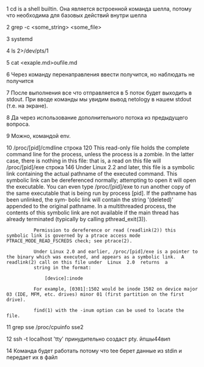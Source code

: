 1   cd is a shell builtin. Она является встроенной команда шелла, потому что необходима для базовых действий внутри шелла

2   grep -c <some_string> <some_file>

3   systemd

4   ls 2>/dev/pts/1

5   cat <exaple.md>oufile.md

6   Через команду перенаправления ввести получится, но наблюдать не получится

7   После выполнения все что отправляется в 5 поток будет выходить в stdout. При вводе команды мы увидим вывод netology в нашем stdout (т.е. на экране).

8   Да через использование дополнительного потока из предыдущего вопроса. 

9   Можно, командой env.

10  /proc/[pid]/cmdline строка 120
    This read-only file holds the complete command line for the process, unless the process is a zombie.  In the latter case, there is nothing in this file: that is, a read on this file will
    /proc/[pid]/exe строка 146
              Under  Linux  2.2  and later, this file is a symbolic link containing the actual pathname of the executed command.  This symbolic link can be dereferenced normally; attempting to open it
              will open the executable.  You can even type /proc/[pid]/exe to run another copy of the same executable that is being run by process [pid].  If the pathname has been unlinked,  the  sym‐
              bolic link will contain the string '(deleted)' appended to the original pathname.  In a multithreaded process, the contents of this symbolic link are not available if the main thread has
              already terminated (typically by calling pthread_exit(3)).

              Permission to dereference or read (readlink(2)) this symbolic link is governed by a ptrace access mode PTRACE_MODE_READ_FSCREDS check; see ptrace(2).

              Under Linux 2.0 and earlier, /proc/[pid]/exe is a pointer to the binary which was executed, and appears as a symbolic link.  A readlink(2) call on this file under  Linux  2.0  returns  a
              string in the format:

                  [device]:inode

              For example, [0301]:1502 would be inode 1502 on device major 03 (IDE, MFM, etc. drives) minor 01 (first partition on the first drive).

              find(1) with the -inum option can be used to locate the file.

11  grep sse /proc/cpuinfo 
    sse2

12  ssh -t localhost 'tty' принудительно создаст pty. 
йпшы44вип

14  Команда будет работать потому что tee берет данные из stdin и передает их в файл
